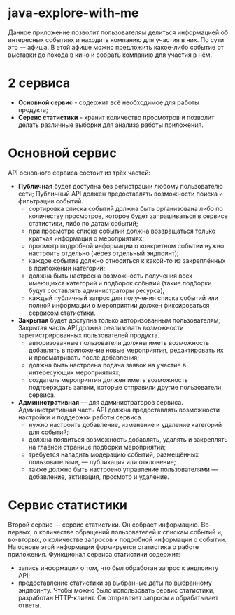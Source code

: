 # java-explore-with-me
 Данное приложение позволит пользователям делиться информацией об интересных событиях и находить компанию для участия в них.
 По сути это — афиша. В этой афише можно предложить какое-либо событие от выставки до похода в кино и собрать компанию для участия в нём.
 # 2 сервиса 
* **Основной сервис** - содержит всё необходимое для работы продукта;
* **Сервис статистики** - хранит количество просмотров и позволит делать различные выборки для анализа работы приложения.
# Основной сервис
API основного сервиса состоит из трёх частей:
* **Публичная** будет доступна без регистрации любому пользователю сети;
Публичный API должен предоставлять возможности поиска и фильтрации событий.
  * сортировка списка событий должна быть организована либо по количеству просмотров, которое будет запрашиваться в сервисе статистики, либо по датам событий;
  * при просмотре списка событий должна возвращаться только краткая информация о мероприятиях;
  * просмотр подробной информации о конкретном событии нужно настроить отдельно (через отдельный эндпоинт);
  * каждое событие должно относиться к какой-то из закреплённых в приложении категорий;
  * должна быть настроена возможность получения всех имеющихся категорий и подборок событий (такие подборки будут составлять администраторы ресурса);
  * каждый публичный запрос для получения списка событий или полной информации о мероприятии должен фиксироваться сервисом статистики.
* **Закрытая** будет доступна только авторизованным пользователям;
  Закрытая часть API должна реализовать возможности зарегистрированных пользователей продукта.
  * авторизованные пользователи должны иметь возможность добавлять в приложение новые мероприятия, редактировать их и просматривать после добавления;
  * должна быть настроена подача заявок на участие в интересующих мероприятиях;
  * создатель мероприятия должен иметь возможность подтверждать заявки, которые отправили другие пользователи сервиса.
* **Административная** — для администраторов сервиса.
Административная часть API должна предоставлять возможности настройки и поддержки работы сервиса.
  * нужно настроить добавление, изменение и удаление категорий для событий;
  * должна появиться возможность добавлять, удалять и закреплять на главной странице подборки мероприятий;
  * требуется наладить модерацию событий, размещённых пользователями, — публикация или отклонение;
  * также должно быть настроено управление пользователями — добавление, активация, просмотр и удаление.
# Сервис статистики
  Второй сервис — сервис статистики. Он собрает информацию. Во-первых, о количестве обращений пользователей к спискам событий и, во-вторых, о количестве запросов к подробной информации о событии. На основе этой информации формируется статистика о работе приложения.
 Функционал сервиса статистики содержит:
  * запись информации о том, что был обработан запрос к эндпоинту API;
  * предоставление статистики за выбранные даты по выбранному эндпоинту.
Чтобы можно было использовать сервис статистики, разработан HTTP-клиент. Он отправляет запросы и обрабатывает ответы.
